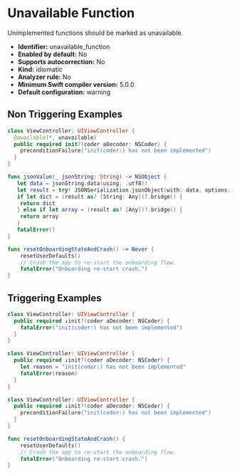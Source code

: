 # Unavailable Function

Unimplemented functions should be marked as unavailable.

* **Identifier:** unavailable_function
* **Enabled by default:** No
* **Supports autocorrection:** No
* **Kind:** idiomatic
* **Analyzer rule:** No
* **Minimum Swift compiler version:** 5.0.0
* **Default configuration:** warning

## Non Triggering Examples

```swift
class ViewController: UIViewController {
  @available(*, unavailable)
  public required init?(coder aDecoder: NSCoder) {
    preconditionFailure("init(coder:) has not been implemented")
  }
}
```

```swift
func jsonValue(_ jsonString: String) -> NSObject {
   let data = jsonString.data(using: .utf8)!
   let result = try! JSONSerialization.jsonObject(with: data, options: [])
   if let dict = (result as? [String: Any])?.bridge() {
    return dict
   } else if let array = (result as? [Any])?.bridge() {
    return array
   }
   fatalError()
}
```

```swift
func resetOnboardingStateAndCrash() -> Never {
    resetUserDefaults()
    // Crash the app to re-start the onboarding flow.
    fatalError("Onboarding re-start crash.")
}
```

## Triggering Examples

```swift
class ViewController: UIViewController {
  public required ↓init?(coder aDecoder: NSCoder) {
    fatalError("init(coder:) has not been implemented")
  }
}
```

```swift
class ViewController: UIViewController {
  public required ↓init?(coder aDecoder: NSCoder) {
    let reason = "init(coder:) has not been implemented"
    fatalError(reason)
  }
}
```

```swift
class ViewController: UIViewController {
  public required ↓init?(coder aDecoder: NSCoder) {
    preconditionFailure("init(coder:) has not been implemented")
  }
}
```

```swift
func resetOnboardingStateAndCrash() {
    resetUserDefaults()
    // Crash the app to re-start the onboarding flow.
    fatalError("Onboarding re-start crash.")
}
```